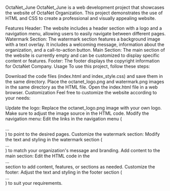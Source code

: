OctaNet_June
OctaNet_June is a web development project that showcases the website of OctaNet Organization. This project demonstrates the use of HTML and CSS to create a professional and visually appealing website.

Features
Header: The website includes a header section with a logo and a navigation menu, allowing users to easily navigate between different pages.
Watermark Section: The watermark section features a background image with a text overlay. It includes a welcoming message, information about the organization, and a call-to-action button.
Main Section: The main section of the website is currently empty and can be customized to display specific content or features.
Footer: The footer displays the copyright information for OctaNet Company.
Usage
To use this project, follow these steps:

Download the code files (index.html and index_style.css) and save them in the same directory.
Place the octanet_logo.png and watermark.png images in the same directory as the HTML file.
Open the index.html file in a web browser.
Customization
Feel free to customize the website according to your needs:

Update the logo: Replace the octanet_logo.png image with your own logo. Make sure to adjust the image source in the HTML code.
Modify the navigation menu: Edit the links in the navigation menu (<nav>...</nav>) to point to the desired pages.
Customize the watermark section: Modify the text and styling in the watermark section (<div class=watermark-container>...</div>) to match your organization's message and branding.
Add content to the main section: Edit the HTML code in the <main>...</main> section to add content, features, or sections as needed.
Customize the footer: Adjust the text and styling in the footer section (<footer>...</footer>) to suit your requirements.
